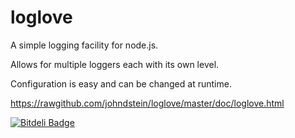 loglove
=======

A simple logging facility for node.js.

Allows for multiple loggers each with its own level.

Configuration is easy and can be changed at runtime.

https://rawgithub.com/johndstein/loglove/master/doc/loglove.html

[![Bitdeli Badge](https://d2weczhvl823v0.cloudfront.net/johndstein/loglove/trend.png)](https://bitdeli.com/free "Bitdeli Badge")


